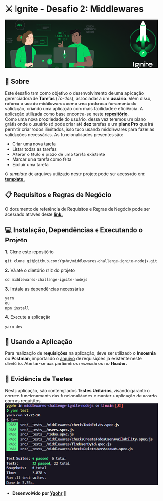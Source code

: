 # ⚔️ Ignite - Desafio 2: Middlewares
![](assets/capa_ignite.png)
<br>

## :pushpin: Sobre
Este desafio tem como objetivo o desenvolvimento de uma aplicação gerenciadora de **Tarefas** (_To-dos_), associadas a um **usuário**. Além disso, reforça o uso de middlewares como uma poderosa ferramenta de validação, criando uma aplicação com mais facilidade e eficiência. A aplicação utilizada como base encontra-se neste [**repositório**](https://github.com/Ygohr/todo-challenge-ignite-nodejs). <br/>
Como uma nova propriedade do usuário, dessa vez teremos um plano grátis onde o usuário só pode criar até **dez** tarefas e um **plano Pro** que irá permitir criar todos ilimitados, isso tudo usando middlewares para fazer as validações necessárias.
As funcionalidades presentes são:
- Criar uma nova tarefa
- Listar todas as tarefas
- Alterar o título e prazo de uma tarefa existente
- Marcar uma tarefa como feita
- Excluir uma tarefa

O _template_ de arquivos utilizado neste projeto pode ser acessado em: [**template.**](https://github.com/rocketseat-education/ignite-template-trabalhando-com-middlewares)

## 📋 Requisitos e Regras de Negócio
O documento de referência de Requisitos e Regras de Negócio pode ser acessado através deste [**link.**](https://www.notion.so/Requisitos-e-Regras-de-Neg-cio-Middlewares-Desafio-2-Ignite-fb79d77b605b4f0b82fb8b1a96712fb3)

## 💻 Instalação, Dependências e Executando o Projeto
**1.** Clone este repositório 
```
git clone git@github.com:Ygohr/middlewares-challenge-ignite-nodejs.git
``` 
**2.** Vá até o diretório raiz do projeto
```
cd middlewares-challenge-ignite-nodejs
``` 
**3.** Instale as dependências necessárias
```
yarn 
ou
npm install
```
**4.** Execute a aplicação
```
yarn dev
```

## :floppy_disk: Usando a Aplicação
Para realização de **requisições** na aplicação, deve ser utilizado o **Insomnia** ou **Postman**, importando o [arquivo](insomnia_requests) de requisições já existente neste diretório.
Atentar-se aos parâmetros necessários no **Header**.

## :syringe: Evidência de Testes
Nesta aplicação, são contemplados **Testes Unitários**, visando garantir o correto funcionamento das funcionalidades e manter a aplicação de acordo com os requisitos. <br/>
![](assets/test_evidence.png)


- **Desenvolvido** **por** [**Ygohr**](https://www.linkedin.com/in/ygohr-medeiros-28451b14a/) 🤖
